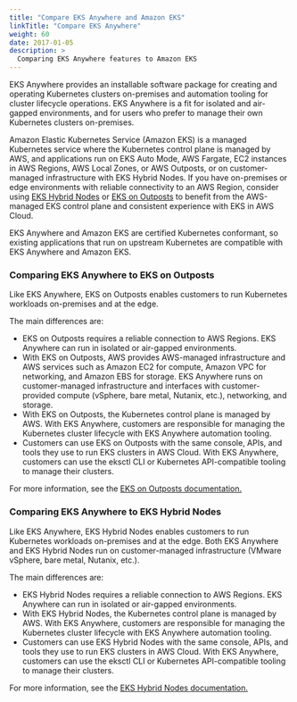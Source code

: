 ```yaml
---
title: "Compare EKS Anywhere and Amazon EKS"
linkTitle: "Compare EKS Anywhere"
weight: 60
date: 2017-01-05
description: >
  Comparing EKS Anywhere features to Amazon EKS
---
```


EKS Anywhere provides an installable software package for creating and operating Kubernetes clusters on-premises and automation tooling for cluster lifecycle operations. EKS Anywhere is a fit for isolated and air-gapped environments, and for users who prefer to manage their own Kubernetes clusters on-premises.

Amazon Elastic Kubernetes Service (Amazon EKS) is a managed Kubernetes service where the Kubernetes control plane is managed by AWS, and applications run on EKS Auto Mode, AWS Fargate, EC2 instances in AWS Regions, AWS Local Zones, or AWS Outposts, or on customer-managed infrastructure with EKS Hybrid Nodes. If you have on-premises or edge environments with reliable connectivity to an AWS Region, consider using [EKS Hybrid Nodes](https://docs.aws.amazon.com/eks/latest/userguide/hybrid-nodes-overview.html) or [EKS on Outposts](https://docs.aws.amazon.com/eks/latest/userguide/eks-outposts.html) to benefit from the AWS-managed EKS control plane and consistent experience with EKS in AWS Cloud.

EKS Anywhere and Amazon EKS are certified Kubernetes conformant, so existing applications that run on upstream Kubernetes are compatible with EKS Anywhere and Amazon EKS.

### Comparing EKS Anywhere to EKS on Outposts

Like EKS Anywhere, EKS on Outposts enables customers to run Kubernetes workloads on-premises and at the edge.

The main differences are:

* EKS on Outposts requires a reliable connection to AWS Regions. EKS Anywhere can run in isolated or air-gapped environments.
* With EKS on Outposts, AWS provides AWS-managed infrastructure and AWS services such as Amazon EC2 for compute, Amazon VPC for networking, and Amazon EBS for storage. EKS Anywhere runs on customer-managed infrastructure and interfaces with customer-provided compute (vSphere, bare metal, Nutanix, etc.), networking, and storage.
* With EKS on Outposts, the Kubernetes control plane is managed by AWS. With EKS Anywhere, customers are responsible for managing the Kubernetes cluster lifecycle with EKS Anywhere automation tooling.
* Customers can use EKS on Outposts with the same console, APIs, and tools they use to run EKS clusters in AWS Cloud. With EKS Anywhere, customers can use the eksctl CLI or Kubernetes API-compatible tooling to manage their clusters.

For more information, see the [EKS on Outposts documentation.](https://docs.aws.amazon.com/eks/latest/userguide/eks-outposts.html)

### Comparing EKS Anywhere to EKS Hybrid Nodes

Like EKS Anywhere, EKS Hybrid Nodes enables customers to run Kubernetes workloads on-premises and at the edge. Both EKS Anywhere and EKS Hybrid Nodes run on customer-managed infrastructure (VMware vSphere, bare metal, Nutanix, etc.).

The main differences are:

* EKS Hybrid Nodes requires a reliable connection to AWS Regions. EKS Anywhere can run in isolated or air-gapped environments.
* With EKS Hybrid Nodes, the Kubernetes control plane is managed by AWS. With EKS Anywhere, customers are responsible for managing the Kubernetes cluster lifecycle with EKS Anywhere automation tooling.
* Customers can use EKS Hybrid Nodes with the same console, APIs, and tools they use to run EKS clusters in AWS Cloud. With EKS Anywhere, customers can use the eksctl CLI or Kubernetes API-compatible tooling to manage their clusters.

For more information, see the [EKS Hybrid Nodes documentation.](https://docs.aws.amazon.com/eks/latest/userguide/hybrid-nodes-overview.html)
